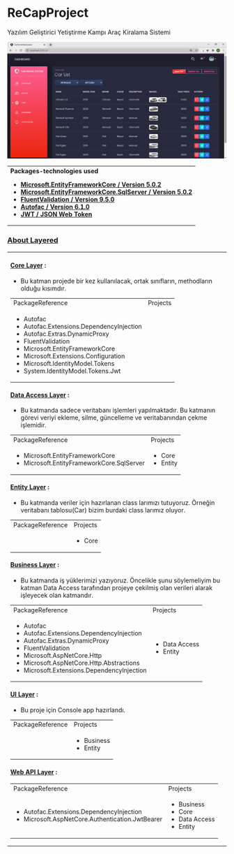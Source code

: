 # ReCapProject
Yazılım Geliştirici Yetiştirme Kampı Araç Kiralama Sistemi 

![](https://github.com/mervbayrak/ReCapProject/blob/main/CarRentalWebSystem/src/assets/img/screensofgit/ekran1.png)

<table>
<tr>
<td>
  <b>Packages-technologies used</b>

* [**Microsoft.EntityFrameworkCore / Version 5.0.2**](https://www.nuget.org/packages/Microsoft.EntityFrameworkCore) 
* [**Microsoft.EntityFrameworkCore.SqlServer / Version 5.0.2**](https://www.nuget.org/packages/Microsoft.EntityFrameworkCore.SqlServer) 
* [**FluentValidation / Version 9.5.0**](https://www.nuget.org/packages/FluentValidation/) 
* [**Autofac / Version 6.1.0**](https://www.nuget.org/packages/Autofac/) 
* [**JWT / JSON Web Token**](https://jwt.io/) 


</td>
</tr>
</table>



### [About Layered](#About-Layered)
<table>
  <tr>
<td>
  
#### [Core Layer](https://github.com/mervbayrak/ReCapProject/tree/main/CarRentalSystem/CarRentalSystem.Core) : 
* Bu katman projede bir kez kullanılacak, ortak sınıfların, methodların olduğu kısımdır. 

<table>
<tr>
<td>PackageReference</td>
<td>Projects</td>
</tr>
<tr>
<td>
      
* Autofac
* Autofac.Extensions.DependencyInjection
* Autofac.Extras.DynamicProxy
* FluentValidation
* Microsoft.EntityFrameworkCore
* Microsoft.Extensions.Configuration
* Microsoft.IdentityModel.Tokens
* System.IdentityModel.Tokens.Jwt
      
</td>
<td></td>
</tr>
</table>
 


#### [Data Access Layer](https://github.com/mervbayrak/ReCapProject/tree/main/CarRentalSystem/CarRentalSystem.DataAccess) : 
* Bu katmanda sadece veritabanı işlemleri yapılmaktadır. Bu katmanın görevi veriyi ekleme, silme, güncelleme ve veritabanından çekme işlemidir. 

<table>
<tr>
<td>PackageReference</td>
<td>Projects</td>
</tr>
<tr>
<td>
  
* Microsoft.EntityFrameworkCore
* Microsoft.EntityFrameworkCore.SqlServer
</td>
<td>
  
* Core
* Entity
</td>
</tr>
</table>



#### [Entity Layer](https://github.com/mervbayrak/ReCapProject/tree/main/CarRentalSystem/CarRentalSystem.Entities) : 
* Bu katmanda veriler için hazırlanan class larımızı tutuyoruz. Örneğin veritabanı tablosu(Car) bizim burdaki class larımız oluyor.
<table>
<tr>
    <td>PackageReference</td>
    <td>Projects</td>
</tr>
<tr>
<td>
  </td>
<td>
  
 * Core
  </td>
</tr>
</table>

#### [Business Layer](https://github.com/mervbayrak/ReCapProject/tree/main/CarRentalSystem/CarRentalSystem.Business) : 
* Bu katmanda iş yüklerimizi yazıyoruz. Öncelikle şunu söylemeliyim bu katman Data Access tarafından projeye çekilmiş olan verileri alarak işleyecek olan katmandır. 
<table>
<tr>
    <td>PackageReference</td>
    <td>Projects</td>
</tr>
<tr>
<td>
  
* Autofac
* Autofac.Extensions.DependencyInjection
* Autofac.Extras.DynamicProxy
* FluentValidation
* Microsoft.AspNetCore.Http
* Microsoft.AspNetCore.Http.Abstractions
* Microsoft.Extensions.DependencyInjection
</td>
<td>

* Data Access
* Entity
  </td>
</tr>
</table> 


#### [UI Layer](https://github.com/mervbayrak/ReCapProject/tree/main/CarRentalSystem/CarRentalSystem.Console) :
* Bu proje için Console app hazırlandı.
<table>
<tr>
    <td>PackageReference</td>
    <td>Projects</td>
</tr>
<tr>
    <td>
    
  </td>
    <td>
  
 * Business
* Entity
  </td>
</tr>
</table> 


#### [Web API Layer](https://github.com/mervbayrak/ReCapProject/tree/main/CarRentalSystem/CarRentalSystem.WebAPI) :
<table>
<tr>
    <td>PackageReference</td>
    <td>Projects</td>
</tr>
<tr>
<td>
    
    
* Autofac.Extensions.DependencyInjection
* Microsoft.AspNetCore.Authentication.JwtBearer

</td>
<td>
  
  
* Business
* Core
* Data Access
* Entity

</td>
</tr>
</table> 

</td>
</tr>
</table>
